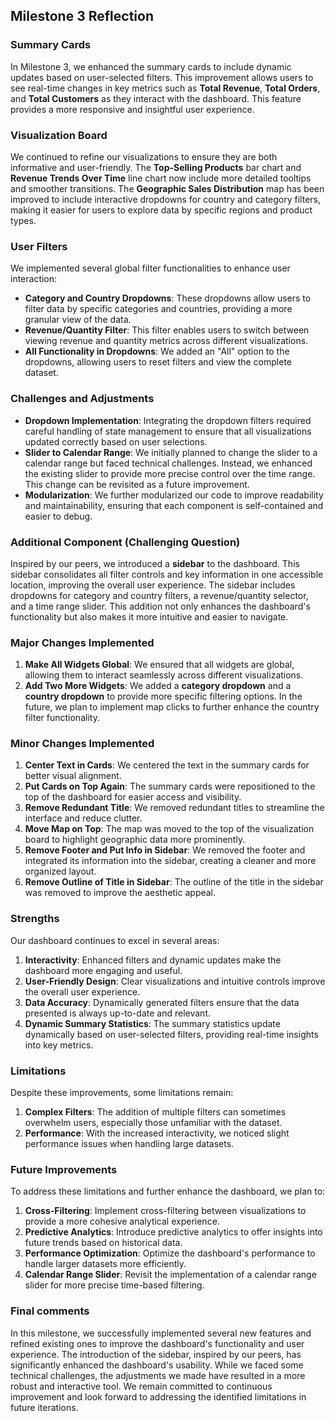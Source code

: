 ## Milestone 3 Reflection

### Summary Cards
In Milestone 3, we enhanced the summary cards to include dynamic updates based on user-selected filters. This improvement allows users to see real-time changes in key metrics such as **Total Revenue**, **Total Orders**, and **Total Customers** as they interact with the dashboard. This feature provides a more responsive and insightful user experience.

### Visualization Board
We continued to refine our visualizations to ensure they are both informative and user-friendly. The **Top-Selling Products** bar chart and **Revenue Trends Over Time** line chart now include more detailed tooltips and smoother transitions. The **Geographic Sales Distribution** map has been improved to include interactive dropdowns for country and category filters, making it easier for users to explore data by specific regions and product types.

### User Filters
We implemented several global filter functionalities to enhance user interaction:
- **Category and Country Dropdowns**: These dropdowns allow users to filter data by specific categories and countries, providing a more granular view of the data.
- **Revenue/Quantity Filter**: This filter enables users to switch between viewing revenue and quantity metrics across different visualizations.
- **All Functionality in Dropdowns**: We added an "All" option to the dropdowns, allowing users to reset filters and view the complete dataset.

### Challenges and Adjustments
- **Dropdown Implementation**: Integrating the dropdown filters required careful handling of state management to ensure that all visualizations updated correctly based on user selections.
- **Slider to Calendar Range**: We initially planned to change the slider to a calendar range but faced technical challenges. Instead, we enhanced the existing slider to provide more precise control over the time range. This change can be revisited as a future improvement.
- **Modularization**: We further modularized our code to improve readability and maintainability, ensuring that each component is self-contained and easier to debug.

### Additional Component (Challenging Question)
Inspired by our peers, we introduced a **sidebar** to the dashboard. This sidebar consolidates all filter controls and key information in one accessible location, improving the overall user experience. The sidebar includes dropdowns for category and country filters, a revenue/quantity selector, and a time range slider. This addition not only enhances the dashboard's functionality but also makes it more intuitive and easier to navigate.

### Major Changes Implemented
1. **Make All Widgets Global**: We ensured that all widgets are global, allowing them to interact seamlessly across different visualizations.
2. **Add Two More Widgets**: We added a **category dropdown** and a **country dropdown** to provide more specific filtering options. In the future, we plan to implement map clicks to further enhance the country filter functionality.

### Minor Changes Implemented
1. **Center Text in Cards**: We centered the text in the summary cards for better visual alignment.
2. **Put Cards on Top Again**: The summary cards were repositioned to the top of the dashboard for easier access and visibility.
3. **Remove Redundant Title**: We removed redundant titles to streamline the interface and reduce clutter.
4. **Move Map on Top**: The map was moved to the top of the visualization board to highlight geographic data more prominently.
5. **Remove Footer and Put Info in Sidebar**: We removed the footer and integrated its information into the sidebar, creating a cleaner and more organized layout.
6. **Remove Outline of Title in Sidebar**: The outline of the title in the sidebar was removed to improve the aesthetic appeal.

### Strengths
Our dashboard continues to excel in several areas:
1. **Interactivity**: Enhanced filters and dynamic updates make the dashboard more engaging and useful.
2. **User-Friendly Design**: Clear visualizations and intuitive controls improve the overall user experience.
3. **Data Accuracy**: Dynamically generated filters ensure that the data presented is always up-to-date and relevant.
4. **Dynamic Summary Statistics**: The summary statistics update dynamically based on user-selected filters, providing real-time insights into key metrics.

### Limitations
Despite these improvements, some limitations remain:
1. **Complex Filters**: The addition of multiple filters can sometimes overwhelm users, especially those unfamiliar with the dataset.
2. **Performance**: With the increased interactivity, we noticed slight performance issues when handling large datasets.

### Future Improvements
To address these limitations and further enhance the dashboard, we plan to:
1. **Cross-Filtering**: Implement cross-filtering between visualizations to provide a more cohesive analytical experience.
2. **Predictive Analytics**: Introduce predictive analytics to offer insights into future trends based on historical data.
3. **Performance Optimization**: Optimize the dashboard's performance to handle larger datasets more efficiently.
4. **Calendar Range Slider**: Revisit the implementation of a calendar range slider for more precise time-based filtering.

### Final comments
In this milestone, we successfully implemented several new features and refined existing ones to improve the dashboard's functionality and user experience. The introduction of the sidebar, inspired by our peers, has significantly enhanced the dashboard's usability. While we faced some technical challenges, the adjustments we made have resulted in a more robust and interactive tool. We remain committed to continuous improvement and look forward to addressing the identified limitations in future iterations.
